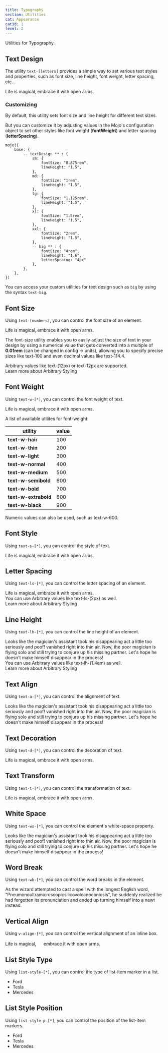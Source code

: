 ```yaml
---
title: Typography
section: Utilities
cat: Appearance
catid: 1
level: 2
---
```


Utilities for Typography.

## Text Design

The utility `text-[letters]` provides a simple way to set various text styles and properties, such as font size, line height, font weight, letter spacing, etc...

<utldemo utl="text" :items="['sm', 'md','lg','xl','xxl']" active="md">
    <div class="d-flex a-items-center j-content-center" md="h-30">
        <div class="font-lato text-w-medium target-demo">
            Life is magical, embrace it with open arms.
        </div>
    </div>
</utldemo>

### Customizing

By default, this utility sets font size and line height for different text sizes.

But you can customize it by adjusting values in the Mojo's configuration object to set other styles like font weight (<b>fontWeight</b>) and letter spacing (<b>letterSpacing</b>).

<showcode lang="js">

```
mojo({
    base: {
        -- textDesign ** : {
            sm: {
                fontSize: "0.875rem",
                lineHeight: "1.5",
            },
            md: {
                fontSize: "1rem",
                lineHeight: "1.5",
            },
            lg: {
                fontSize: "1.125rem",
                lineHeight: "1.5",
            },
            xl: {
                fontSize: "1.5rem",
                lineHeight: "1.5",
            },
            xxl: {
                fontSize: "2rem",
                lineHeight: "1.5",
            },
            -- big ** : {
                fontSize: "4rem",
                lineHeight: "1.6",
                letterSpcaing: "4px"
            },
        },
    },
})
```

</showcode>

You can access your custom utilities for text design such as `big` by using the syntax `text-big`.

## Font Size

Using `text-[numbers]`, you can control the font size of an element.

<utldemo utl="text" :items="['100', '200','300','135','148']" active="200">
    <div class="d-flex a-items-center j-content-center" md="h-30">
        <div class="font-lato text-w-medium target-demo">
            Life is magical, embrace it with open arms.
        </div>
    </div>
</utldemo>

The font-size utility enables you to easily adjust the size of text in your design by using a numerical value that gets converted into a multiple of <b>0.01rem</b> (can be changed in config → units), allowing you to specify precise sizes like text-100 and even decimal values like text-114.4.

<s-box color="green:-2">
  <span>
    Arbitrary values like <span class="hl">text-(12px)</span> or <span class="hl">text-12px</span> are supported. <br>
    <span class="text-sm text-w-400">Learn more about <nuxt-link to="/docs/guide/arbitrary-styling">Arbitrary Styling</nuxt-link></span>
  </span>
</s-box>

## Font Weight

Using `text-w-[*]`, you can control the font weight of text.

<utldemo utl="text-w" :items="['light', 'normal', 'bold', 'black',]" active="normal">
    <div class="d-flex a-items-center j-content-center">
        <div class="font-lato target-demo text-xl">
            Life is magical, embrace it with open arms.
        </div>
    </div>
</utldemo>

A list of available utilites for font-weight:

| utility                 | value |
| ----------------------- | ----- |
| <b>text-w-hair</b>      | 100   |
| <b>text-w-thin</b>      | 200   |
| <b>text-w-light</b>     | 300   |
| <b>text-w-normal</b>    | 400   |
| <b>text-w-medium</b>    | 500   |
| <b>text-w-semibold</b>  | 600   |
| <b>text-w-bold</b>      | 700   |
| <b>text-w-extrabold</b> | 800   |
| <b>text-w-black</b>     | 900   |

<alert-box type="info">
  <span md="translate-y-0.4">
    Numeric values can also be used, such as <span class="text-c-blue">text-w-600</span>.
  </span>
</alert-box>

## Font Style

Using `text-s-[*]`, you can control the style of text.

<utldemo utl="text-s" :items="['italic', 'normal']" active="italic">
    <div class="d-flex a-items-center j-content-center">
        <div class="font-lato text-w-medium target-demo text-xl">
            Life is magical, embrace it with open arms.
        </div>
    </div>
</utldemo>

## Letter Spacing

Using `text-ls-[*]`, you can control the letter spacing of an element.

<utldemo utl="text-ls" :items="['normal', 'tighter','tight','loose','looser','open']" active="normal">
    <div class="d-flex a-items-center j-content-center">
        <div class="font-lato text-w-medium target-demo text-xl">
            Life is magical, embrace it with open arms.
        </div>
    </div>
</utldemo>

<s-box color="green:-2">
  <span>
    You can use Arbitrary values like <span class="hl">text-ls-(2px)</span> as well. <br>
    <span class="text-sm text-w-400">Learn more about <nuxt-link to="/docs/guide/arbitrary-styling">Arbitrary Styling</nuxt-link></span>
  </span>
</s-box>

## Line Height

Using `text-lh-[*]`, you can control the line height of an element.

<utldemo utl="text-lh" :items="['normal', 'tighter','tight','loose','looser','open','resp']" active="normal">
    <div class="d-flex a-items-center j-content-center">
        <div class="font-lato text-w-medium target-demo text-xl">
            Looks like the magician's assistant took his disappearing act a little too seriously and poof! vanished right into thin air. Now, the poor magician is flying solo and still trying to conjure up his missing partner. Let's hope he doesn't make himself disappear in the process!
        </div>
    </div>
</utldemo>

<s-box color="green:-2">
  <span>
    You can use Arbitrary values like <span class="hl">text-lh-(1.4em)</span> as well. <br>
    <span class="text-sm text-w-400">Learn more about <nuxt-link to="/docs/guide/arbitrary-styling">Arbitrary Styling</nuxt-link></span>
  </span>
</s-box>

## Text Align

Using `text-a-[*]`, you can control the alignment of text.

<utldemo utl="text-a" :items="['left', 'center','right','justify','start','end']" active="left">
    <div class="d-flex a-items-center j-content-center">
        <div class="font-lato text-w-medium target-demo text-xl">
            Looks like the magician's assistant took his disappearing act a little too seriously and poof! vanished right into thin air. Now, the poor magician is flying solo and still trying to conjure up his missing partner. Let's hope he doesn't make himself disappear in the process!
        </div>
    </div>
</utldemo>

## Text Decoration

Using `text-d-[*]`, you can control the decoration of text.

<utldemo utl="text-d" :items="['underline', 'overline','line-through','none',]" active="underline">
    <div class="d-flex a-items-center j-content-center">
        <div class="font-lato text-w-medium target-demo text-xl">
           Life is magical, embrace it with open arms.
        </div>
    </div>
</utldemo>

## Text Transform

Using `text-t-[*]`, you can control the transformation of text.

<utldemo utl="text-t" :items="['uppercase','lowercase', 'capitalize', 'none',]" active="uppercase">
    <div class="d-flex a-items-center j-content-center">
        <div class="font-lato text-w-medium target-demo text-xl">
           Life is magical, embrace it with open arms.
        </div>
    </div>
</utldemo>

## White Space

Using `text-ws-[*]`, you can control the element's white-space property.

<utldemo utl="text-ws" :items="['normal','nowrap', 'pre','pre-wrap', 'pre-line', 'break-spaces']" active="normal">
    <div class="d-flex a-items-center j-content-center overflow-auto">
        <div class="w-full font-lato text-w-medium target-demo text-xl">
           Looks like the magician's assistant took his disappearing act a little too seriously and poof! vanished right into thin air. Now, the poor magician is flying solo and still trying to conjure up his missing partner. Let's hope he doesn't make himself disappear in the process!
        </div>
    </div>
</utldemo>

## Word Break

Using `text-wb-[*]`, you can control the word breaks in the element.

<utldemo utl="text-wb" class="overflow-hidden" :items="['normal','words', 'all','keep']" active="normal">
    <div class="d-flex a-items-center j-content-center">
        <div class="w-40% font-lato text-w-medium target-demo text-xl py-3 px-4 rounded-6 bg-c-stronginvert[6]" md="w-60%">
           As the wizard attempted to cast a spell with the longest English word, <span class="text-c-stronginvert">"Pneumonoultramicroscopicsilicovolcanoconiosis"</span>, he suddenly realized he had forgotten its pronunciation and ended up turning himself into a newt instead.
        </div>
    </div>
</utldemo>

## Vertical Align

Using `v-align-[*]`, you can control the vertical alignment of an inline box.

<utldemo utl="v-align" :items="['baseline','top', 'middle', 'bottom', 'text-top', 'text-bottom', 'sub', 'super']" active="baseline">
    <div class="d-flex a-items-center j-content-center">
        <p class="font-lato text-w-medium text-xl">
            Life is magical, <img class="target-demo" src="/img/docs/pattern-bg.svg" width="16" height="16"> embrace it with open arms.
        </p>  
    </div>
</utldemo>

## List Style Type

Using `list-style-[*]`, you can control the type of list-item marker in a list.

<utldemo utl="list-style" :items="['disc','square','decimal','none']" active="disc">
    <ul class="target-demo">
        <li>Ford</li>
        <li>Tesla</li>
        <li>Mercedes</li>
    </ul>
</utldemo>

## List Style Position

Using `list-style-p-[*]`, you can control the position of the list-item markers.

<utldemo utl="list-style-p" :items="['inside','outside']" active="inside">
    <ul class="list target-demo bg-c-primary[20]">
        <li>Ford</li>
        <li>Tesla</li>
        <li>Mercedes</li>
    </ul>
</utldemo>
